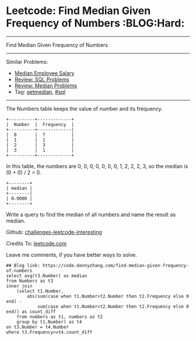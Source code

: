 # Leetcode: Find Median Given Frequency of Numbers     :BLOG:Hard:


---

Find Median Given Frequency of Numbers  

---

Similar Problems:  
-   [Median Employee Salary](https://code.dennyzhang.com/median-employee-salary)
-   [Review: SQL Problems](https://code.dennyzhang.com/review-sql)
-   [Review: Median Problems](https://code.dennyzhang.com/review-median)
-   Tag: [getmedian](https://code.dennyzhang.com/tag/getmedian), [#sql](https://code.dennyzhang.com/tag/sql)

---

The Numbers table keeps the value of number and its frequency.  

    +----------+-------------+
    |  Number  |  Frequency  |
    +----------+-------------|
    |  0       |  7          |
    |  1       |  1          |
    |  2       |  3          |
    |  3       |  1          |
    +----------+-------------+

In this table, the numbers are 0, 0, 0, 0, 0, 0, 0, 1, 2, 2, 2, 3, so the median is (0 + 0) / 2 = 0.  

    +--------+
    | median |
    +--------|
    | 0.0000 |
    +--------+

Write a query to find the median of all numbers and name the result as median.  

Github: [challenges-leetcode-interesting](https://github.com/DennyZhang/challenges-leetcode-interesting/tree/master/find-median-given-frequency-of-numbers)  

Credits To: [leetcode.com](https://leetcode.com/problems/find-median-given-frequency-of-numbers/description/)  

Leave me comments, if you have better ways to solve.  

    ## Blog link: https://code.dennyzhang.com/find-median-given-frequency-of-numbers
    select avg(t3.Number) as median
    from Numbers as t3 
    inner join 
        (select t1.Number, 
            abs(sum(case when t1.Number>t2.Number then t2.Frequency else 0 end) -
                sum(case when t1.Number<t2.Number then t2.Frequency else 0 end)) as count_diff
        from numbers as t1, numbers as t2
        group by t1.Number) as t4
    on t3.Number = t4.Number
    where t3.Frequency>=t4.count_diff